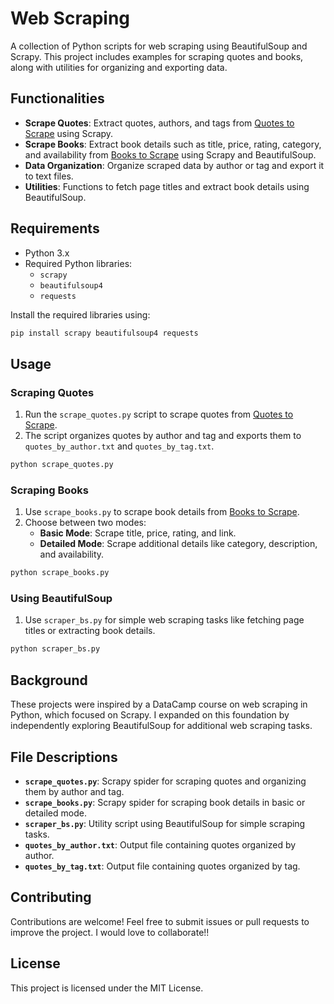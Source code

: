 # Web Scraping

A collection of Python scripts for web scraping using BeautifulSoup and Scrapy. This project includes examples for scraping quotes and books, along with utilities for organizing and exporting data.

## Functionalities

- **Scrape Quotes**: Extract quotes, authors, and tags from [Quotes to Scrape](https://quotes.toscrape.com/) using Scrapy.
- **Scrape Books**: Extract book details such as title, price, rating, category, and availability from [Books to Scrape](http://books.toscrape.com/) using Scrapy and BeautifulSoup.
- **Data Organization**: Organize scraped data by author or tag and export it to text files.
- **Utilities**: Functions to fetch page titles and extract book details using BeautifulSoup.

## Requirements

- Python 3.x
- Required Python libraries:
  - `scrapy`
  - `beautifulsoup4`
  - `requests`

Install the required libraries using:
```bash
pip install scrapy beautifulsoup4 requests
```

## Usage

### Scraping Quotes
1. Run the `scrape_quotes.py` script to scrape quotes from [Quotes to Scrape](https://quotes.toscrape.com/).
2. The script organizes quotes by author and tag and exports them to `quotes_by_author.txt` and `quotes_by_tag.txt`.

```bash
python scrape_quotes.py
```

### Scraping Books
1. Use `scrape_books.py` to scrape book details from [Books to Scrape](http://books.toscrape.com/).
2. Choose between two modes:
   - **Basic Mode**: Scrape title, price, rating, and link.
   - **Detailed Mode**: Scrape additional details like category, description, and availability.

```bash
python scrape_books.py
```

### Using BeautifulSoup
1. Use `scraper_bs.py` for simple web scraping tasks like fetching page titles or extracting book details.

```bash
python scraper_bs.py
```

## Background

These projects were inspired by a DataCamp course on web scraping in Python, which focused on Scrapy. I expanded on this foundation by independently exploring BeautifulSoup for additional web scraping tasks.

## File Descriptions

- **`scrape_quotes.py`**: Scrapy spider for scraping quotes and organizing them by author and tag.
- **`scrape_books.py`**: Scrapy spider for scraping book details in basic or detailed mode.
- **`scraper_bs.py`**: Utility script using BeautifulSoup for simple scraping tasks.
- **`quotes_by_author.txt`**: Output file containing quotes organized by author.
- **`quotes_by_tag.txt`**: Output file containing quotes organized by tag.

## Contributing

Contributions are welcome! Feel free to submit issues or pull requests to improve the project. I would love to collaborate!!

## License

This project is licensed under the MIT License.
